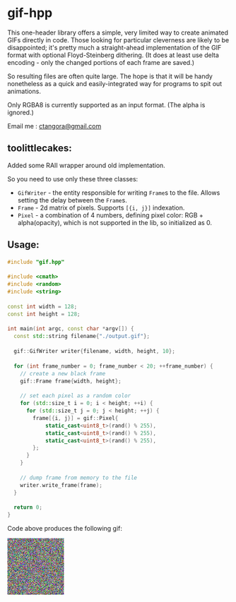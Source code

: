 gif-hpp
=====

This one-header library offers a simple, very limited way to create animated GIFs directly in code.
Those looking for particular cleverness are likely to be disappointed; it's pretty much a straight-ahead
implementation of the GIF format with optional Floyd-Steinberg dithering. (It does at least use delta
encoding - only the changed portions of each frame are saved.) 

So resulting files are often quite large. The hope is that it will be handy nonetheless as a quick and easily-integrated way for programs to spit out animations.

Only RGBA8 is currently supported as an input format. (The alpha is ignored.) 

Email me : ctangora@gmail.com


## toolittlecakes:

Added some RAII wrapper around old implementation.

So you need to use only these three classes:
* `GifWriter` - the entity responsible for writing `Frame`s to the file. Allows setting the delay between the `Frame`s.
* `Frame` - 2d matrix of pixels. Supports `[{i, j}]` indexation.
* `Pixel` - a combination of 4 numbers, defining pixel color: RGB + alpha(opacity), which is not supported in the lib, so initialized as 0.

Usage:
-------------------


```cpp
#include "gif.hpp"

#include <cmath>
#include <random>
#include <string>

const int width = 128;
const int height = 128;

int main(int argc, const char *argv[]) {
  const std::string filename{"./output.gif"};

  gif::GifWriter writer{filename, width, height, 10};

  for (int frame_number = 0; frame_number < 20; ++frame_number) {
    // create a new black frame
    gif::Frame frame{width, height};

    // set each pixel as a random color
    for (std::size_t i = 0; i < height; ++i) {
      for (std::size_t j = 0; j < height; ++j) {
        frame[{i, j}] = gif::Pixel{
            static_cast<uint8_t>(rand() % 255),
            static_cast<uint8_t>(rand() % 255),
            static_cast<uint8_t>(rand() % 255),
        };
      }
    }

    // dump frame from memory to the file
    writer.write_frame(frame);
  }

  return 0;
}
```

Code above produces the following gif:

![](output.gif)
